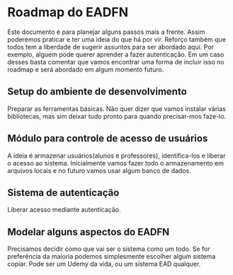 # Roadmap do EADFN

Este documento é para planejar alguns passos mais a frente. Assim poderemos praticar e ter uma ideia do que há por vir.
Reforço também que todos tem a liberdade de sugerir assuntos para ser abordado aqui.
Por exemplo, alguem pode querer aprender a fazer autenticação. Em um caso desses basta comentar que vamos encontrar uma forma de incluir isso no roadmap e será abordado em algum momento futuro.

## Setup do ambiente de desenvolvimento

Preparar as ferramentas básicas. Não quer dizer que vamos instalar várias bibliotecas, mas sim deixar tudo pronto para quando precisar-mos faze-lo.

## Módulo para controle de acesso de usuários

A ideia é armazenar usuários(alunos e professores), identifica-los e liberar o acesso ao sistema. Inicialmente vamos fazer todo o armazenamento em arquivos locais e no futuro vamos usar algum banco de dados.

## Sistema de autenticação

Liberar acesso mediante autenticação.

## Modelar alguns aspectos do EADFN

Precisamos decidir como que vai ser o sistema como um todo. Se for preferência da maioria podemos simplesmente escolher algum sistema copiar. Pode ser um Udemy da vida, ou um sistema EAD qualquer.
